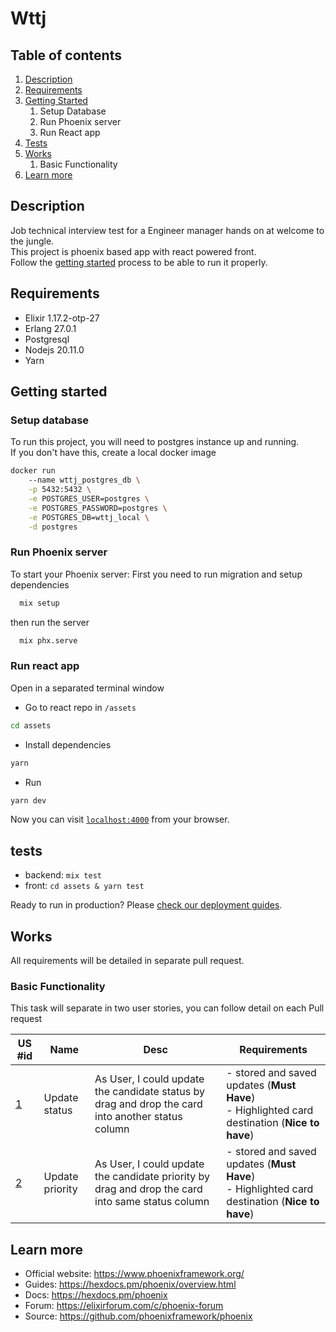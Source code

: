 # Wttj
## Table of contents
1. [Description](#description)
2. [Requirements](#requirements)
3. [Getting Started](#getting-started)
   1. Setup Database
   2. Run Phoenix server
   3. Run React app
4. [Tests](#tests)
5. [Works](#works)
   1. Basic Functionality
6. [Learn more](#learn-more)

## Description
Job technical interview test for a Engineer manager hands on at welcome to the jungle.\
This project is phoenix based app with react powered front.\
Follow the [getting started](#getting-started) process to be able to run it properly.

## Requirements
- Elixir 1.17.2-otp-27
- Erlang 27.0.1
- Postgresql
- Nodejs 20.11.0
- Yarn

## Getting started
### Setup database
To run this project, you will need to postgres instance up and running.\
If you don't have this, create a local docker image
```bash 
docker run
    --name wttj_postgres_db \
    -p 5432:5432 \
    -e POSTGRES_USER=postgres \
    -e POSTGRES_PASSWORD=postgres \
    -e POSTGRES_DB=wttj_local \
    -d postgres
```
### Run Phoenix server

To start your Phoenix server:
First you need to run migration and setup dependencies
```bash
  mix setup
```

then run the server 
```bash
  mix phx.serve
```

### Run react app
Open in a separated terminal window
- Go to react repo in `/assets`
```bash 
cd assets
```

- Install dependencies
```bash 
yarn
```

- Run
```bash 
yarn dev
```

Now you can visit [`localhost:4000`](http://localhost:4000) from your browser.

## tests

- backend: `mix test`
- front: `cd assets & yarn test`


Ready to run in production? Please [check our deployment guides](https://hexdocs.pm/phoenix/deployment.html).

## Works 
All requirements will be detailed in separate pull request.

### Basic Functionality
This task will separate in two user stories, you can follow detail on each Pull request

| US #id                                                        | Name            | Desc                                                                                               | Requirements                                                                                           |
|---------------------------------------------------------------|-----------------|----------------------------------------------------------------------------------------------------|--------------------------------------------------------------------------------------------------------|
| [1](https://github.com/pi3r0/wttj-technical-interview/pull/1) | Update status   | As User, I could update the candidate status by drag and drop the card into another status column  | - stored and saved updates (<b>Must Have</b>)<br/>- Highlighted card destination (<b>Nice to have</b>) |
| [2](https://github.com/pi3r0/wttj-technical-interview/pull/3) | Update priority | As User, I could update the candidate priority by drag and drop the card into same status column   | - stored and saved updates (<b>Must Have</b>)<br/>- Highlighted card destination (<b>Nice to have</b>) |

## Learn more

- Official website: https://www.phoenixframework.org/
- Guides: https://hexdocs.pm/phoenix/overview.html
- Docs: https://hexdocs.pm/phoenix
- Forum: https://elixirforum.com/c/phoenix-forum
- Source: https://github.com/phoenixframework/phoenix
